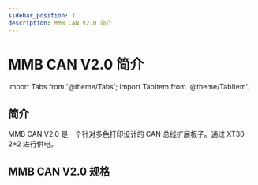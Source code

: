 ```yaml
---
sidebar_position: 1
description: MMB CAN V2.0 简介
---
```


# MMB CAN V2.0 简介

<!-- import lib start -->

import Tabs from '@theme/Tabs';
import TabItem from '@theme/TabItem';

<!-- import lib end -->

## 简介

MMB CAN V2.0 是一个针对多色打印设计的 CAN 总线扩展板子。通过 XT30 2+2 进行供电。

## MMB CAN V2.0 规格
